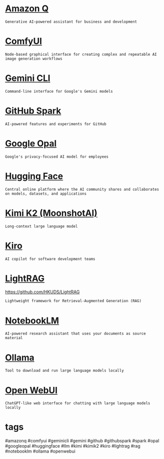 # [Amazon Q](https://docs.aws.amazon.com/amazonq/latest/qdeveloper-ug/command-line.html)
```Plaintext
Generative AI–powered assistant for business and development
```
# [ComfyUI](https://www.comfy.org)
```Plaintext
Node-based graphical interface for creating complex and repeatable AI image generation workflows
```
# [Gemini CLI](https://github.com/google-gemini/gemini-cli)
```Plaintext
Command-line interface for Google's Gemini models
```
# [GitHub Spark](https://github.com/features/spark)
```Plaintext
AI-powered features and experiments for GitHub
```
# [Google Opal](https://opal.withgoogle.com/landing/)
```Plaintext
Google's privacy-focused AI model for employees
```
# [Hugging Face](https://huggingface.co)
```Plaintext
Central online platform where the AI community shares and collaborates on models, datasets, and applications
```
# [Kimi K2 (MoonshotAI)](https://github.com/MoonshotAI/Kimi-K2)
```Plaintext
Long-context large language model
```
# [Kiro](https://kiro.dev)
```Plaintext
AI copilot for software development teams
```
# [LightRAG](https://lightrag.github.io)
https://github.com/HKUDS/LightRAG
```Plaintext
Lightweight framework for Retrieval-Augmented Generation (RAG)
```
# [NotebookLM](https://notebooklm.google)
```Plaintext
AI-powered research assistant that uses your documents as source material
```
# [Ollama](https://ollama.com)
```Plaintext
Tool to download and run large language models locally
```
# [Open WebUI](https://docs.openwebui.com)
```Plaintext
ChatGPT-like web interface for chatting with large language models locally
```
# tags
#amazonq #comfyui #geminicli #gemini #github #githubspark #spark #opal #googleopal #huggingface #llm #kimi #kimik2 #kiro #lightrag #rag #notebooklm #ollama #openwebui
